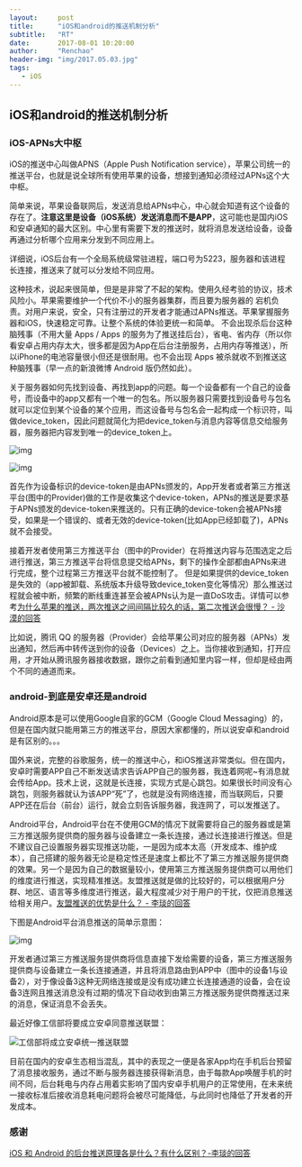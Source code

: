```yaml
---
layout:     post
title:      "iOS和android的推送机制分析"
subtitle:   "RT"
date:       2017-08-01 10:20:00
author:     "Renchao"
header-img: "img/2017.05.03.jpg"
tags: 
   - iOS
---
```


## iOS和android的推送机制分析

### iOS-APNs大中枢

iOS的推送中心叫做APNS（Apple Push Notification service），苹果公司统一的推送平台，也就是说全球所有使用苹果的设备，想接到通知必须经过APNs这个大中枢。

简单来说，苹果设备联网后，发送消息给APNs中心，中心就会知道有这个设备的存在了。**注意这里是设备（iOS系统）发送消息而不是APP**，这可能也是国内iOS和安卓通知的最大区别。中心里有需要下发的推送时，就将消息发送给设备，设备再通过分析哪个应用来分发到不同应用上。

详细说，iOS后台有一个全局系统级常驻进程，端口号为5223，服务器和该进程长连接，推送来了就可以分发给不同应用。

这种技术，说起来很简单，但是是非常了不起的架构。使用久经考验的协议，技术风险小。苹果需要维护一个代价不小的服务器集群，而且要为服务器的 宕机负责。对用户来说，安全，只有注册过的开发者才能通过APNs推送。苹果掌握服务器和iOS，快速稳定可靠。让整个系统的体验更统一和简单。
不会出现杀后台这种脑残事（不用大量 Apps / Apps 的服务为了推送挂后台），省电、省内存（所以你看安卓占用内存太大，很多都是因为App在后台注册服务，占用内存等推送），所以iPhone的电池容量很小但还是很耐用。也不会出现 Apps 被杀就收不到推送这种脑残事（早一点的新浪微博 Android 版仍然如此）。

关于服务器如何先找到设备、再找到app的问题。每一个设备都有一个自己的设备号，而设备中的app又都有一个唯一的包名。所以服务器只需要找到设备号与包名就可以定位到某个设备的某个应用，而这设备号与包名会一起构成一个标识符，叫做device_token，因此问题就简化为把device_token与消息内容等信息交给服务器，服务器把内容发到唯一的device_token上。

![img](https://pic4.zhimg.com/f74c97ee64f0bf008e8c790206811f4f_b.png)





![img](https://pic2.zhimg.com/4525ca70963895ab4fca064a537dbcd9_b.png)

首先作为设备标识的device-token是由APNs颁发的，App开发者或者第三方推送平台(图中的Provider)做的工作是收集这个device-token，APNs的推送是要求基于APNs颁发的device-token来推送的。只有正确的device-token会被APNs接受，如果是一个错误的、或者无效的device-token(比如App已经卸载了)，APNs就不会接受。

接着开发者使用第三方推送平台（图中的Provider）在将推送内容与范围选定之后进行推送，第三方推送平台将信息提交给APNs，剩下的操作全部都由APNs来进行完成，整个过程第三方推送平台就不能控制了。
但是如果提供的device_token是失效的（app被卸载、系统版本升级导致device_token变化等情况）那么推送过程就会被中断，频繁的断线重连甚至会被APNs认为是一直DoS攻击。详情可以参考[为什么苹果的推送，两次推送之间间隔比较久的话，第二次推送会很慢？ - 沙漠的回答](https://www.zhihu.com/question/33888020/answer/59658011)

比如说，腾讯 QQ 的服务器（Provider）会给苹果公司对应的服务器（APNs）发出通知，然后再中转传送到你的设备（Devices）之上。当你接收到通知，打开应用，才开始从腾讯服务器接收数据，跟你之前看到通知里内容一样，但却是经由两个不同的通道而来。

### android-到底是安卓还是android

Android原本是可以使用Google自家的GCM（Google Cloud Messaging）的，但是在国内就只能用第三方的推送平台，原因大家都懂的，所以说安卓和android是有区别的。。。

国外来说，完整的谷歌服务，统一的推送中心，和iOS推送非常类似。但在国内，安卓时需要APP自己不断发送请求告诉APP自己的服务器，我连着网呢~有消息就会传给App。技术上说，这就是长连接，实现方式是心跳包。如果很长时间没有心跳包，则服务器就认为该APP“死”了，也就是没有网络连接，而当联网后，只要APP还在后台（前台）运行，就会立刻告诉服务器，我连网了，可以发推送了。

Android平台，Android平台在不使用GCM的情况下就需要将自己的服务器或是第三方推送服务提供商的服务器与设备建立一条长连接，通过长连接进行推送。但是不建议自己设置服务器实现推送功能，一是因为成本太高（开发成本、维护成本），自己搭建的服务器无论是稳定性还是速度上都比不了第三方推送服务提供商的效果。另一个是因为自己的数据量较小，使用第三方推送服务提供商可以用他们的维度进行推送，实现精准推送。友盟推送就是做的比较好的，可以根据用户分群、地区、语言等多维度进行推送，最大程度减少对于用户的干扰，仅把消息推送给相关用户。[友盟推送的优势是什么？ - 李琰的回答](https://www.zhihu.com/question/32091997/answer/77173530)

下图是Android平台消息推送的简单示意图：

![img](https://pic1.zhimg.com/9f93b6c802028443177b31ade2ddd550_b.png)

开发者通过第三方推送服务提供商将信息直接下发给需要的设备，第三方推送服务提供商与设备建立一条长连接通道，并且将消息路由到APP中（图中的设备1与设备2），对于像设备3这种无网络连接或是没有成功建立长连接通道的设备，会在设备3连网且推送消息没有过期的情况下自动收到由第三方推送服务提供商推送过来的消息，保证消息不会丢失。

最近好像工信部将要成立安卓同意推送联盟：

![工信部将成立安卓统一推送联盟](https://img.ithome.com/newsuploadfiles/2017/7/20170719_171414_767.jpg)

目前在国内的安卓生态相当混乱，其中的表现之一便是各家App均在手机后台预留了消息接收服务，通过不断与服务器连接获得新消息，由于每款App唤醒手机的时间不同，后台耗电与内存占用着实影响了国内安卓手机用户的正常使用，在未来统一接收标准后接收消息耗电问题将会被尽可能降低，与此同时也降低了开发者的开发成本。

### 感谢

[iOS 和 Android 的后台推送原理各是什么？有什么区别？-李琰的回答](https://www.zhihu.com/question/20667886/answer/80539929)